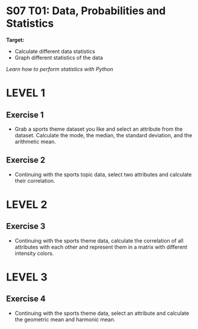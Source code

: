 # S07 T01: Data, Probabilities and Statistics

**Target:**
  * Calculate different data statistics
  * Graph different statistics of the data

_Learn how to perform statistics with Python_

# LEVEL 1

 ## Exercise 1
  - Grab a sports theme dataset you like and select an attribute from the dataset. Calculate the mode, the median, the standard deviation, and the arithmetic mean.
 
 ## Exercise 2
  - Continuing with the sports topic data, select two attributes and calculate their correlation.
  
 # LEVEL 2
 
 ## Exercise 3
  - Continuing with the sports theme data, calculate the correlation of all attributes with each other and represent them in a matrix with different intensity colors.


 # LEVEL 3
  
 ## Exercise 4
   - Continuing with the sports theme data, select an attribute and calculate the geometric mean and harmonic mean.

